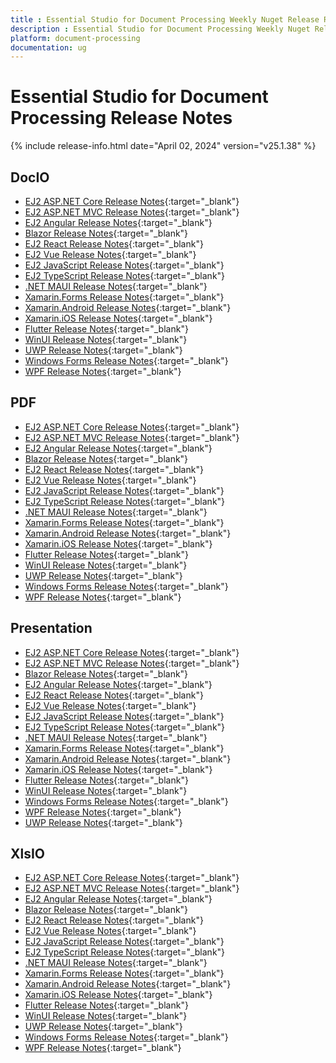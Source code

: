 ```yaml
---
title : Essential Studio for Document Processing Weekly Nuget Release Release Notes  
description : Essential Studio for Document Processing Weekly Nuget Release Release Notes  
platform: document-processing
documentation: ug
---
```


# Essential Studio for Document Processing  Release Notes  

{% include release-info.html date="April 02, 2024" version="v25.1.38" %} 


## DocIO

* [EJ2 ASP.NET Core Release Notes](https://ej2.syncfusion.com/aspnetcore/documentation/release-notes/25.1.38#docio){:target="_blank"}
* [EJ2 ASP.NET MVC Release Notes](https://ej2.syncfusion.com/aspnetmvc/documentation/release-notes/25.1.38#docio){:target="_blank"}
* [EJ2 Angular Release Notes](https://ej2.syncfusion.com/angular/documentation/release-notes/25.1.38#docio){:target="_blank"}
* [Blazor Release Notes](https://blazor.syncfusion.com/documentation/release-notes/25.1.38#docio){:target="_blank"}
* [EJ2 React Release Notes](https://ej2.syncfusion.com/react/documentation/release-notes/25.1.38#docio){:target="_blank"}
* [EJ2 Vue  Release Notes](https://ej2.syncfusion.com/vue/documentation/release-notes/25.1.38#docio){:target="_blank"}
* [EJ2 JavaScript Release Notes](https://ej2.syncfusion.com/javascript/documentation/release-notes/25.1.38#docio){:target="_blank"}
* [EJ2 TypeScript Release Notes](https://ej2.syncfusion.com/documentation/release-notes/25.1.38#docio){:target="_blank"}
* [.NET MAUI Release Notes](/maui/release-notes/v25.1.38#docio){:target="_blank"}
* [Xamarin.Forms Release Notes](/xamarin/release-notes/v25.1.38#docio){:target="_blank"}
* [Xamarin.Android Release Notes](/xamarin-android/release-notes/v25.1.38#docio){:target="_blank"}
* [Xamarin.iOS Release Notes](/xamarin-ios/release-notes/v25.1.38#docio){:target="_blank"}
* [Flutter Release Notes](/flutter/release-notes/v25.1.38#docio){:target="_blank"}
* [WinUI Release Notes](/winui/release-notes/v25.1.38#docio){:target="_blank"}
* [UWP Release Notes](/uwp/release-notes/v25.1.38#docio){:target="_blank"}
* [Windows Forms Release Notes](/windowsforms/release-notes/v25.1.38#docio){:target="_blank"}
* [WPF Release Notes](/wpf/release-notes/v25.1.38#docio){:target="_blank"}



## PDF

* [EJ2 ASP.NET Core Release Notes](https://ej2.syncfusion.com/aspnetcore/documentation/release-notes/25.1.38#pdf){:target="_blank"}
* [EJ2 ASP.NET MVC Release Notes](https://ej2.syncfusion.com/aspnetmvc/documentation/release-notes/25.1.38#pdf){:target="_blank"}
* [EJ2 Angular Release Notes](https://ej2.syncfusion.com/angular/documentation/release-notes/25.1.38#pdf){:target="_blank"}
* [Blazor Release Notes](https://blazor.syncfusion.com/documentation/release-notes/25.1.38#pdf){:target="_blank"}
* [EJ2 React Release Notes](https://ej2.syncfusion.com/react/documentation/release-notes/25.1.38#pdf){:target="_blank"}
* [EJ2 Vue  Release Notes](https://ej2.syncfusion.com/vue/documentation/release-notes/25.1.38#pdf){:target="_blank"}
* [EJ2 JavaScript Release Notes](https://ej2.syncfusion.com/javascript/documentation/release-notes/25.1.38#pdf){:target="_blank"}
* [EJ2 TypeScript Release Notes](https://ej2.syncfusion.com/documentation/release-notes/25.1.38#pdf){:target="_blank"}
* [.NET MAUI Release Notes](/maui/release-notes/v25.1.38#pdf){:target="_blank"}
* [Xamarin.Forms Release Notes](/xamarin/release-notes/v25.1.38#pdf){:target="_blank"}
* [Xamarin.Android Release Notes](/xamarin-android/release-notes/v25.1.38#pdf){:target="_blank"}
* [Xamarin.iOS Release Notes](/xamarin-ios/release-notes/v25.1.38#pdf){:target="_blank"}
* [Flutter Release Notes](/flutter/release-notes/v25.1.38#pdf){:target="_blank"}
* [WinUI Release Notes](/winui/release-notes/v25.1.38#pdf){:target="_blank"}
* [UWP Release Notes](/uwp/release-notes/v25.1.38#pdf){:target="_blank"}
* [Windows Forms Release Notes](/windowsforms/release-notes/v25.1.38#pdf){:target="_blank"}
* [WPF Release Notes](/wpf/release-notes/v25.1.38#pdf){:target="_blank"}


## Presentation

* [EJ2 ASP.NET Core Release Notes](https://ej2.syncfusion.com/aspnetcore/documentation/release-notes/25.1.38#presentation){:target="_blank"}
* [EJ2 ASP.NET MVC Release Notes](https://ej2.syncfusion.com/aspnetmvc/documentation/release-notes/25.1.38#presentation){:target="_blank"}
* [Blazor Release Notes](https://blazor.syncfusion.com/documentation/release-notes/25.1.38#presentation){:target="_blank"}
* [EJ2 Angular Release Notes](https://ej2.syncfusion.com/angular/documentation/release-notes/25.1.38#presentation){:target="_blank"}
* [EJ2 React Release Notes](https://ej2.syncfusion.com/react/documentation/release-notes/25.1.38#presentation){:target="_blank"}
* [EJ2 Vue  Release Notes](https://ej2.syncfusion.com/vue/documentation/release-notes/25.1.38#presentation){:target="_blank"}
* [EJ2 JavaScript Release Notes](https://ej2.syncfusion.com/javascript/documentation/release-notes/25.1.38#presentation){:target="_blank"}
* [EJ2 TypeScript Release Notes](https://ej2.syncfusion.com/documentation/release-notes/25.1.38#presentation){:target="_blank"}
* [.NET MAUI Release Notes](/maui/release-notes/v25.1.38#presentation){:target="_blank"}
* [Xamarin.Forms Release Notes](/xamarin/release-notes/v25.1.38#presentation){:target="_blank"}
* [Xamarin.Android Release Notes](/xamarin-android/release-notes/v25.1.38#presentation){:target="_blank"}
* [Xamarin.iOS Release Notes](/xamarin-ios/release-notes/v25.1.38#presentation){:target="_blank"}
* [Flutter Release Notes](/flutter/release-notes/v25.1.38#presentation){:target="_blank"}
* [WinUI Release Notes](/winui/release-notes/v25.1.38#presentation){:target="_blank"}
* [Windows Forms Release Notes](/windowsforms/release-notes/v25.1.38#presentation){:target="_blank"}
* [WPF Release Notes](/wpf/release-notes/v25.1.38#presentation){:target="_blank"}
* [UWP Release Notes](/uwp/release-notes/v25.1.38#presentation){:target="_blank"}



## XlsIO

* [EJ2 ASP.NET Core Release Notes](https://ej2.syncfusion.com/aspnetcore/documentation/release-notes/25.1.38#xlsio){:target="_blank"}
* [EJ2 ASP.NET MVC Release Notes](https://ej2.syncfusion.com/aspnetmvc/documentation/release-notes/25.1.38#xlsio){:target="_blank"}
* [EJ2 Angular Release Notes](https://ej2.syncfusion.com/angular/documentation/release-notes/25.1.38#xlsio){:target="_blank"}
* [Blazor Release Notes](https://blazor.syncfusion.com/documentation/release-notes/25.1.38#xlsio){:target="_blank"}
* [EJ2 React Release Notes](https://ej2.syncfusion.com/react/documentation/release-notes/25.1.38#xlsio){:target="_blank"}
* [EJ2 Vue  Release Notes](https://ej2.syncfusion.com/vue/documentation/release-notes/25.1.38#xlsio){:target="_blank"}
* [EJ2 JavaScript Release Notes](https://ej2.syncfusion.com/javascript/documentation/release-notes/25.1.38#xlsio){:target="_blank"}
* [EJ2 TypeScript Release Notes](https://ej2.syncfusion.com/documentation/release-notes/25.1.38#xlsio){:target="_blank"}
* [.NET MAUI Release Notes](/maui/release-notes/v25.1.38#xlsio){:target="_blank"}
* [Xamarin.Forms Release Notes](/xamarin/release-notes/v25.1.38#xlsio){:target="_blank"}
* [Xamarin.Android Release Notes](/xamarin-android/release-notes/v25.1.38#xlsio){:target="_blank"}
* [Xamarin.iOS Release Notes](/xamarin-ios/release-notes/v25.1.38#xlsio){:target="_blank"}
* [Flutter Release Notes](/flutter/release-notes/v25.1.38#xlsio){:target="_blank"}
* [WinUI Release Notes](/winui/release-notes/v25.1.38#xlsio){:target="_blank"}
* [UWP Release Notes](/uwp/release-notes/v25.1.38#xlsio){:target="_blank"}
* [Windows Forms Release Notes](/windowsforms/release-notes/v25.1.38#xlsio){:target="_blank"}
* [WPF Release Notes](/wpf/release-notes/v25.1.38#xlsio){:target="_blank"}


